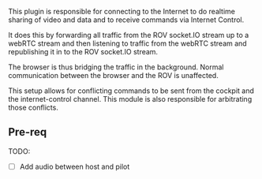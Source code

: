 This plugin is responsible for connecting to the Internet to do realtime sharing of video and data and to receive commands via Internet Control.

It does this by forwarding all traffic from the ROV socket.IO stream up to a webRTC stream and then listening to traffic from the webRTC stream and republishing it in to the ROV socket.IO stream.

The browser is thus bridging the traffic in the background.  Normal communication between the browser and the ROV is unaffected.

This setup allows for conflicting commands to be sent from the cockpit and the internet-control channel.  This module is also responsible for arbitrating those conflicts.

Pre-req
----
TODO:
- [ ] Add audio between host and pilot
